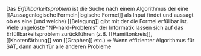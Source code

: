 Das _Erfüllbarkeitsproblem_ ist die Suche nach einem Algorithmus der eine [[Aussagenlogische Formeln|logische Formel]] als Input findet und aussagt ob es eine (und welche) [[Belegung]] gibt mit der die Formel erfüllbar ist.
Viele ungelöste "NP-hard-Problems" der Informatik lassen sich auf das Erfüllbarkeitsproblem zurückführen (z.B. [[Hamiltonkreis]], [[Knotenfärbung]] von [[Graphen]] etc.) 
⇒ Wenn effizienter Algorithmus für SAT, dann auch für alle anderen Probleme
